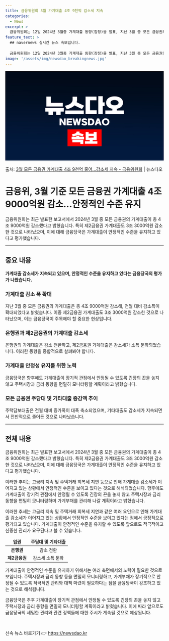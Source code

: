 ```yaml
---
title: 금융위원회 3월 가계대출 4조 9천억 감소세 지속
categories:
  - News
excerpt: >
  금융위원회는 12일 2024년 3월중 가계대출 동향(잠정)을 발표, 지난 3월 중 모든 금융권의 가계대출은 …
feature_text: >
  ## navernews 실시간 뉴스 속보입니다.

  금융위원회는 12일 2024년 3월중 가계대출 동향(잠정)을 발표, 지난 3월 중 모든 금융권의 가계대출은 …
image: '/assets/img/newsdao_breakingnews.jpg'
---
```


![뉴스다오 속보](/assets/img/newsdao_breakingnews.jpg)

<p>출처: <a href="https://newsdao.kr/3575" rel="dofollow">3월 모든 금융권 가계대출 4조 9천억 줄어…감소세 지속 - 금융위원회</a> | 뉴스다오</p>

<h1>금융위, 3월 기준 모든 금융권 가계대출 4조 9000억원 감소...안정적인 수준 유지</h1>
<p data-ke-size="size16">금융위원회는 최근 발표한 보고서에서 2024년 3월 중 모든 금융권의 가계대출이 총 4조 9000억원 감소했다고 밝혔습니다. 특히 제2금융권 가계대출도 3조 3000억원 감소한 것으로 나타났으며, 이에 대해 금융당국은 가계대출이 안정적인 수준을 유지하고 있다고 평가했습니다.</p>

<hr>

<h2 data-ke-size="size26">중요 내용</h2>
<p data-ke-size="size16"><b>가계대출 감소세가 지속되고 있으며, 안정적인 수준을 유지하고 있다는 금융당국의 평가가 나왔습니다.</b></p>

<h3>가계대출 감소 폭 확대</h3>
<p data-ke-size="size16">지난 3월 중 모든 금융권의 가계대출은 총 4조 9000억원 감소해, 전월 대비 감소폭이 확대되었다고 밝혔습니다. 이중 제2금융권 가계대출도 3조 3000억원 감소한 것으로 나타났으며, 이는 금융당국이 주목해야 할 중요한 현상입니다.</p>

<h3>은행권과 제2금융권의 가계대출 감소세</h3>
<p data-ke-size="size16">은행권의 가계대출은 감소 전환하고, 제2금융권 가계대출은 감소세가 소폭 둔화되었습니다. 이러한 동향을 종합적으로 살펴봐야 합니다.</p>

<h3>가계대출 안정성 유지를 위한 노력</h3>
<p data-ke-size="size16">금융당국은 향후에도 가계대출이 장기적 관점에서 안정될 수 있도록 긴장의 끈을 놓지 않고 주택시장과 금리 동향을 면밀히 모니터링할 계획이라고 밝혔습니다.</p>

<h3>모든 금융권 주담대 및 기타대출 증감액 추이</h3>
<p data-ke-size="size16">주택담보대출은 전월 대비 증가폭이 대폭 축소되었으며, 기타대출도 감소세가 지속되면서 전반적으로 줄어든 것으로 나타났습니다.</p>

<hr>

<h2 data-ke-size="size26">전체 내용</h2>
<p data-ke-size="size16">금융위원회는 최근 발표한 보고서에서 2024년 3월 중 모든 금융권의 가계대출이 총 4조 9000억원 감소했다고 밝혔습니다. 특히 제2금융권 가계대출도 3조 3000억원 감소한 것으로 나타났으며, 이에 대해 금융당국은 가계대출이 안정적인 수준을 유지하고 있다고 평가했습니다.</p>
<p data-ke-size="size16">이러한 추이는 고금리 지속 및 주택거래 회복세 지연 등으로 인해 가계대출 감소세가 이어지고 있는 상황에서 안정적인 수준을 보이고 있다는 것으로 해석되었습니다. 향후에도 가계대출이 장기적 관점에서 안정될 수 있도록 긴장의 끈을 놓지 않고 주택시장과 금리 동향을 면밀히 모니터링하며 가계부채를 관리해 나갈 계획이라고 밝혔습니다.</p>
<p data-ke-size="size16">이러한 추세는 고금리 지속 및 주택거래 회복세 지연과 같은 여러 요인으로 인해 가계대출 감소세가 이어지고 있는 상황에서 안정적인 수준을 보이고 있다는 점에서 긍정적으로 평가되고 있습니다. 가계대출이 안정적인 수준을 유지할 수 있도록 앞으로도 적극적이고 신중한 관리가 요구된다고 볼 수 있습니다.</p>

<table>
	<thead>
		<tr>
			<td style="text-align: center;"><b>업권</b></td>
			<td style="text-align: center;"><b>주담대 및 기타대출</b></td>
		</tr>
	</thead>
	<tbody>
		<tr>
			<td style="text-align: center;"><b>은행권</b></td>
			<td style="text-align: center;">감소 전환</td>
		</tr>
		<tr>
			<td style="text-align: center;"><b>제2금융권</b></td>
			<td style="text-align: center;">감소세 소폭 둔화</td>
		</tr>
	</tbody>
</table>

<p data-ke-size="size16">가계대출이 안정적인 수준을 유지하기 위해서는 여러 측면에서의 노력이 필요한 것으로 보입니다. 주택시장과 금리 동향 등을 면밀히 모니터링하고, 가계부채가 장기적으로 안정될 수 있도록 적극적인 관리와 대책 마련이 필요하다는 점을 금융당국이 강조하고 있는 것으로 해석됩니다.</p>

<p data-ke-size="size16">금융당국은 추후 가계대출이 장기적 관점에서 안정될 수 있도록 긴장의 끈을 놓지 않고 주택시장과 금리 동향을 면밀히 모니터링할 계획이라고 밝혔습니다. 이에 따라 앞으로도 금융당국의 세밀한 관리와 관련 정책들에 대한 주시가 계속될 것으로 예상됩니다.</p>

<p data-ke-size="size16">&nbsp;</p> 

신속 뉴스 바로가기 👉 <a href="https://newsdao.kr" rel="dofollow">https://newsdao.kr</a>


